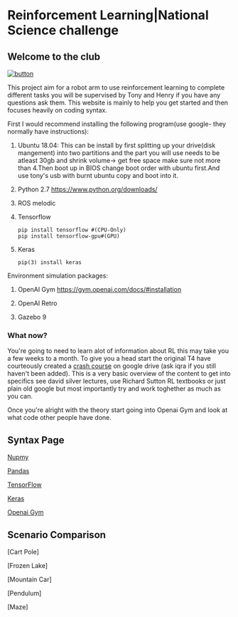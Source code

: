 # Reinforcement Learning|National Science challenge
## Welcome to the club

[![button](http://www.presentationpro.com/images/product/medium/slide/PPP_CGENE_LT3_Presentation-PowerPoint-Slide-Graphic_Push_Button_Up.jpg)](https://mattermost.com)

This project aim for a robot arm to use reinforcement learning to complete different tasks you will be supervised by Tony and Henry if you have any questions ask them.
This website is mainly to help you get started and then focuses heavily on coding syntax.

First I would recommend installing the following program(use google- they normally have instructions):

1) Ubuntu 18.04:
  This can be install by first splitting up your drive(disk mangement) into two partitions and the part you will use needs to     be atleast 30gb and shrink volume-> get free space make sure not more than 4.Then boot up in BIOS change boot order with       ubuntu first.And use tony's usb with burnt ubuntu copy and boot into it.
  
2) Python 2.7 
  https://www.python.org/downloads/
  
3) ROS melodic
  
4) Tensorflow 
   ```
   pip install tensorflow #(CPU-Only)
   pip install tensorflow-gpu#(GPU)
   ```
   
5) Keras 
   ```
   pip(3) install keras
   ```
  
  Environment simulation packages: 
  
1) OpenAI Gym
   https://gym.openai.com/docs/#installation
   
2) OpenAI Retro

3) Gazebo 9


### What now?


You're going to need to learn alot of information about RL this may take you a few weeks to a month. To give you a head start the original T4 have courteously created a [crash course](https://docs.google.com/document/d/1oEgA6sQ3rnjD5_PAaoQr82SLLGShSPphN1z3ZhTIRGc/edit) on google drive (ask iqra if you still haven't been added). This is a very basic overview of the content to get into specifics see david silver lectures, use Richard Sutton RL textbooks or just plain old google but most importantly try and work toghether as much as you can. 

Once you're alright with the theory start going into Openai Gym and look at what code other people have done.

## Syntax Page

[Nupmy](./Numpy.md)

[Pandas](./Pandas.md)

[TensorFlow](./Tensorflow.md)

[Keras](./Keras.md)

[Openai Gym](./Gym.md)

## Scenario Comparison 

[Cart Pole]

[Frozen Lake]

[Mountain Car]

[Pendulum]

[Maze]